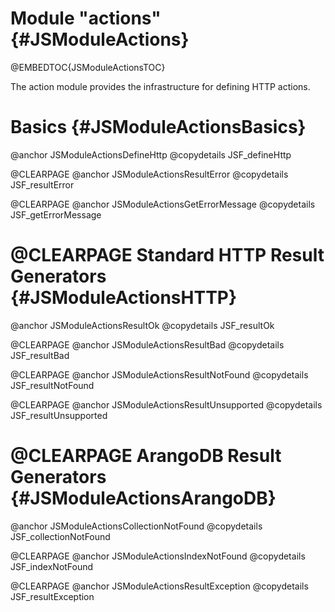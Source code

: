 Module "actions" {#JSModuleActions}
===================================

@EMBEDTOC{JSModuleActionsTOC}

The action module provides the infrastructure for defining HTTP actions.

Basics {#JSModuleActionsBasics}
===============================

@anchor JSModuleActionsDefineHttp
@copydetails JSF_defineHttp

@CLEARPAGE
@anchor JSModuleActionsResultError
@copydetails JSF_resultError

@CLEARPAGE
@anchor JSModuleActionsGetErrorMessage
@copydetails JSF_getErrorMessage

@CLEARPAGE
Standard HTTP Result Generators {#JSModuleActionsHTTP}
======================================================

@anchor JSModuleActionsResultOk
@copydetails JSF_resultOk

@CLEARPAGE
@anchor JSModuleActionsResultBad
@copydetails JSF_resultBad

@CLEARPAGE
@anchor JSModuleActionsResultNotFound
@copydetails JSF_resultNotFound

@CLEARPAGE
@anchor JSModuleActionsResultUnsupported
@copydetails JSF_resultUnsupported

@CLEARPAGE
ArangoDB Result Generators {#JSModuleActionsArangoDB}
=====================================================

@anchor JSModuleActionsCollectionNotFound
@copydetails JSF_collectionNotFound

@CLEARPAGE
@anchor JSModuleActionsIndexNotFound
@copydetails JSF_indexNotFound

@CLEARPAGE
@anchor JSModuleActionsResultException
@copydetails JSF_resultException
